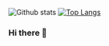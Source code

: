 ![Github stats](https://github-readme-stats.vercel.app/api?username=Victxrlarixs)
[![Top Langs](https://github-readme-stats.vercel.app/api/top-langs/?username=da-edra&theme=buefy&layout=compact)](https://github.com/da-edra/github-readme-stats)

### Hi there 👋

